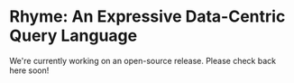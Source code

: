 # Rhyme: An Expressive Data-Centric Query Language

We're currently working on an open-source release. Please check back here soon!
